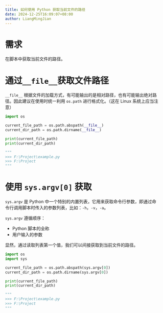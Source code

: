 ```yaml
---
title: 如何使用 Python 获取当前文件的路径
date: 2024-12-25T16:09:07+08:00
author: LiangMingJian
---
```


# 需求

在脚本中获取当前文件的路径。

# 通过`__file__`获取文件路径

`__file__` 根据文件的加载方式，有可能输出的是相对路径，也有可能输出绝对路径。因此建议在使用时统一利用 `os.path` 进行格式化。（这在 Linux 系统上应当注意）

```python
import os 

current_file_path = os.path.abspath(__file__) 
current_dir_path = os.path.dirname(__file__) 

print(current_file_path) 
print(current_dir_path)

"""
>>> F:\Project\example.py
>>> F:\Project
"""
```

# 使用 `sys.argv[0]` 获取

`sys.argv` 是 Python 中一个特别的内置列表，它用来获取命令行参数，即通过命令行调用脚本时传入的参数列表，比如：`-h`，`-v`，`-a`。

`sys.argv` 遵循顺序：

- Python 脚本的全称
- 用户输入的参数

显然，通过读取列表第一个值，我们可以间接获取到当前文件的路径。

```python
import os
import sys

current_file_path = os.path.abspath(sys.argv[0])
current_dir_path = os.path.dirname(sys.argv[0])

print(current_file_path)
print(current_dir_path)

"""
>>> F:\Project\example.py
>>> F:\Project
"""
```
